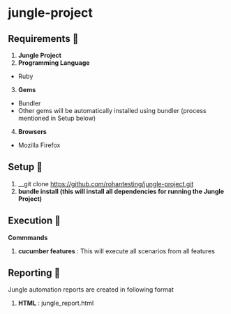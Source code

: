 # jungle-project

## Requirements :eyes:

1. __Jungle Project__  
2. __Programming Language__
  * Ruby
3. __Gems__
  * Bundler
  * Other gems will be automatically installed using bundler (process mentioned in Setup below)
4. __Browsers__  
  * Mozilla Firefox  
  

## Setup :eyes:

1. __git clone https://github.com/rohantesting/jungle-project.git
2. __bundle install (this will install all dependencies for running the Jungle Project)__


## Execution :eyes:

__Commmands__ 

1. __cucumber features__ : This will execute all scenarios from all features  

## Reporting :eyes:
Jungle automation reports are created in following format

1. __HTML__ : jungle_report.html
